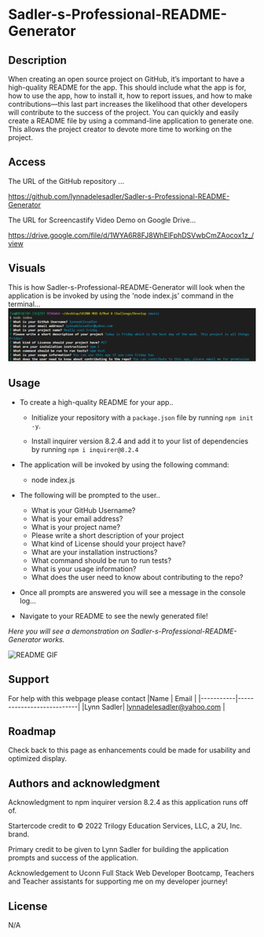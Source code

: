 # Sadler-s-Professional-README-Generator

## Description
When creating an open source project on GitHub, it’s important to have a high-quality README for the app. This should include what the app is for, how to use the app, how to install it, how to report issues, and how to make contributions—this last part increases the likelihood that other developers will contribute to the success of the project.
You can quickly and easily create a README file by using a command-line application to generate one. This allows the project creator to devote more time to working on the project. 

## Access

The URL of the GitHub repository ...

https://github.com/lynnadelesadler/Sadler-s-Professional-README-Generator

The URL for Screencastify Video Demo on Google Drive...

https://drive.google.com/file/d/1WYA6R8FJ8WhElFphDSVwbCmZAocox1z_/view

## Visuals

<!-- Provide the visuals for full display and phone display -->
This is how Sadler-s-Professional-README-Generator will look when the application is be invoked by using the 'node index.js' command in the terminal...
![Sadler-s-Professional-README-Generator](./images/app-questions.PNG)



## Usage
- To create a high-quality README for your app..

  - Initialize your repository with a `package.json` file by running `npm init -y`.

  - Install inquirer version 8.2.4 and add it to your list of dependencies by running `npm i inquirer@8.2.4`

- The application will be invoked by using the following command:
    - node index.js

- The following will be prompted to the user..
       
    - What is your GitHub Username?
    - What is your email address?
    - What is your project name?
    - Please write a short description of your project
    - What kind of License should your project have?
    - What are your installation instructions?
    - What command should be run to run tests?
    - What is your usage information?
    - What does the user need to know about contributing to the repo?

- Once all prompts are answered you will see a message in the console log... 

- Navigate to your README to see the newly generated file!

_Here you will see a demonstration on Sadler-s-Professional-README-Generator works._

![README GIF](./images/GIF-demo.gif)

## Support
For help with this webpage please contact
|Name | Email |
|-----------|---------------------------|
|Lynn Sadler| lynnadelesadler@yahoo.com |

## Roadmap
Check back to this page as enhancements could be made for usability and optimized display.

## Authors and acknowledgment
Acknowledgment to npm inquirer version 8.2.4 as this application runs off of.  

Startercode credit to © 2022 Trilogy Education Services, LLC, a 2U, Inc. brand. 

Primary credit to be given to Lynn Sadler for building the application prompts and success of the application.

Acknowledgement to Uconn Full Stack Web Developer Bootcamp, Teachers and Teacher assistants for supporting me on my developer journey!


## License
N/A